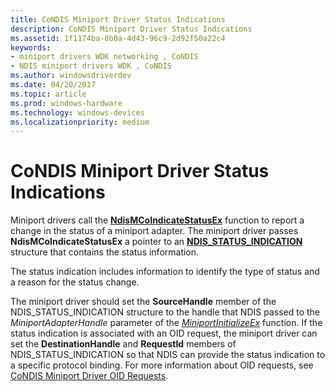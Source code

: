 ```yaml
---
title: CoNDIS Miniport Driver Status Indications
description: CoNDIS Miniport Driver Status Indications
ms.assetid: 1f1174ba-8b0a-4d43-96c9-2d92f50a22c4
keywords:
- miniport drivers WDK networking , CoNDIS
- NDIS miniport drivers WDK , CoNDIS
ms.author: windowsdriverdev
ms.date: 04/20/2017
ms.topic: article
ms.prod: windows-hardware
ms.technology: windows-devices
ms.localizationpriority: medium
---
```


# CoNDIS Miniport Driver Status Indications





Miniport drivers call the [**NdisMCoIndicateStatusEx**](https://msdn.microsoft.com/library/windows/hardware/ff563562) function to report a change in the status of a miniport adapter. The miniport driver passes **NdisMCoIndicateStatusEx** a pointer to an [**NDIS\_STATUS\_INDICATION**](https://msdn.microsoft.com/library/windows/hardware/ff567373) structure that contains the status information.

The status indication includes information to identify the type of status and a reason for the status change.

The miniport driver should set the **SourceHandle** member of the NDIS\_STATUS\_INDICATION structure to the handle that NDIS passed to the *MiniportAdapterHandle* parameter of the [*MiniportInitializeEx*](https://msdn.microsoft.com/library/windows/hardware/ff559389) function. If the status indication is associated with an OID request, the miniport driver can set the **DestinationHandle** and **RequestId** members of NDIS\_STATUS\_INDICATION so that NDIS can provide the status indication to a specific protocol binding. For more information about OID requests, see [CoNDIS Miniport Driver OID Requests](condis-miniport-driver-oid-requests.md).

 

 





